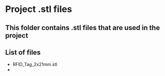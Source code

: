 # Project .stl files

## This folder contains .stl files that are used in the project

## List of files

* RFID_Tag_2x21mm.stl
* 

